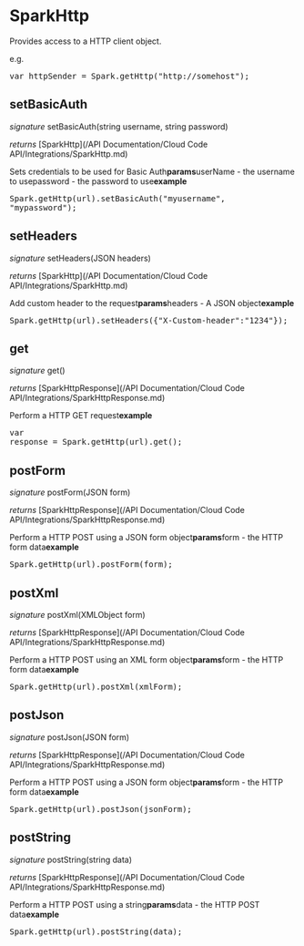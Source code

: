 # SparkHttp

Provides access to a HTTP client object.

e.g.

<pre rel="highlighter" code-brush="js" contenteditable="false">var httpSender = Spark.getHttp("http://somehost");</pre>



## setBasicAuth
_signature_ setBasicAuth(string username, string password)</p>
_returns_ [SparkHttp](/API Documentation/Cloud Code API/Integrations/SparkHttp.md)</p>
Sets credentials to be used for Basic Auth<b>params</b>userName - the username to usepassword - the password to use<b>example</b><pre rel="highlighter" code-brush="js" contenteditable="false">Spark.getHttp(url).setBasicAuth("myusername", "mypassword");</pre>

## setHeaders
_signature_ setHeaders(JSON headers)</p>
_returns_ [SparkHttp](/API Documentation/Cloud Code API/Integrations/SparkHttp.md)</p>
Add custom header to the request<b>params</b>headers - A JSON object<b>example</b><pre rel="highlighter" code-brush="js" contenteditable="false">Spark.getHttp(url).setHeaders({"X-Custom-header":"1234"});</pre>

## get
_signature_ get()</p>
_returns_ [SparkHttpResponse](/API Documentation/Cloud Code API/Integrations/SparkHttpResponse.md)</p>
Perform a HTTP GET request<b>example</b><pre rel="highlighter" code-brush="js" contenteditable="false">var response = Spark.getHttp(url).get();</pre>

## postForm
_signature_ postForm(JSON form)</p>
_returns_ [SparkHttpResponse](/API Documentation/Cloud Code API/Integrations/SparkHttpResponse.md)</p>
Perform a HTTP POST using a JSON form object<b>params</b>form - the HTTP form data<b>example</b><pre rel="highlighter" code-brush="js" contenteditable="false">Spark.getHttp(url).postForm(form);</pre>

## postXml
_signature_ postXml(XMLObject form)</p>
_returns_ [SparkHttpResponse](/API Documentation/Cloud Code API/Integrations/SparkHttpResponse.md)</p>
Perform a HTTP POST using an XML form object<b>params</b>form - the HTTP form data<b>example</b><pre rel="highlighter" code-brush="js" contenteditable="false">Spark.getHttp(url).postXml(xmlForm);</pre>

## postJson
_signature_ postJson(JSON form)</p>
_returns_ [SparkHttpResponse](/API Documentation/Cloud Code API/Integrations/SparkHttpResponse.md)</p>
Perform a HTTP POST using a JSON form object<b>params</b>form - the HTTP form data<b>example</b><pre rel="highlighter" code-brush="js" contenteditable="false">Spark.getHttp(url).postJson(jsonForm);</pre>

## postString
_signature_ postString(string data)</p>
_returns_ [SparkHttpResponse](/API Documentation/Cloud Code API/Integrations/SparkHttpResponse.md)</p>
Perform a HTTP POST using a string<b>params</b>data - the HTTP POST data<b>example</b><pre rel="highlighter" code-brush="js" contenteditable="false">Spark.getHttp(url).postString(data);</pre>

